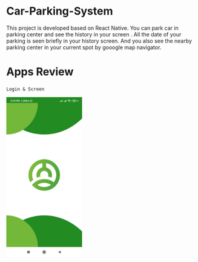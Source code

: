 # Car-Parking-System

This project is developed based on React Native. You can park car in parking center and see the history in your screen . All the date of your parking is seen briefly in your history screen.
And you also see the nearby parking center in your current spot by gooogle map navigator.

# Apps Review

`Login & Screen`

<p>
  <img src="https://github.com/Saruj-chy/Easy-Health-FYD/blob/main/App%20Review/splash.jpg"   width="200" title="Splash Screen">
 
</p>
